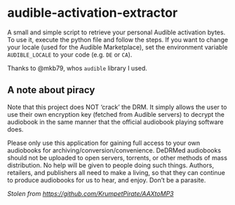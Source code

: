 # audible-activation-extractor

A small and simple script to retrieve your personal Audible activation bytes. To use it, execute the python file and follow the steps. If you want to change your locale (used for the Audible Marketplace), set the environment variable `AUDIBLE_LOCALE` to your code (e.g. `DE` or `CA`).

Thanks to @mkb79, whos `audible` library I used.

## A note about piracy

Note that this project does NOT ‘crack’ the DRM. It simply allows the user to use their own encryption key (fetched from Audible servers) to decrypt the audiobook in the same manner that the official audiobook playing software does.

Please only use this application for gaining full access to your own audiobooks for archiving/conversion/convenience. DeDRMed audiobooks should not be uploaded to open servers, torrents, or other methods of mass distribution. No help will be given to people doing such things. Authors, retailers, and publishers all need to make a living, so that they can continue to produce audiobooks for us to hear, and enjoy. Don’t be a parasite.

*Stolen from https://github.com/KrumpetPirate/AAXtoMP3*